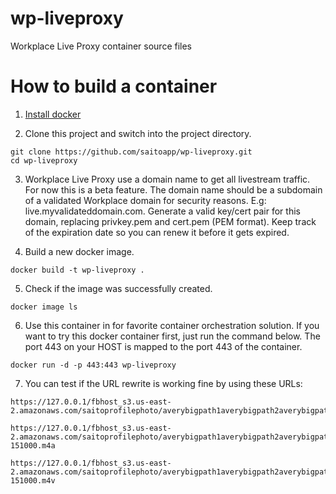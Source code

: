 # wp-liveproxy
Workplace Live Proxy container source files

# How to build a container

1. [Install docker](https://docs.docker.com/install/)

2. Clone this project and switch into the project directory. 
```
git clone https://github.com/saitoapp/wp-liveproxy.git
cd wp-liveproxy
```

3. Workplace Live Proxy use a domain name to get all livestream traffic. For now this is a beta feature. The domain name should be a subdomain of a validated Workplace domain for security reasons. E.g: live.myvalidateddomain.com. Generate a valid key/cert pair for this domain, replacing privkey.pem and cert.pem (PEM format). Keep track of the expiration date so you can renew it before it gets expired.

4. Build a new docker image.
```
docker build -t wp-liveproxy .
```

5. Check if the image was successfully created.
```
docker image ls
```

6. Use this container in for favorite container orchestration solution. If you want to try this docker container first, just run the command below. The port 443 on your HOST is mapped to the port 443 of the container.
```
docker run -d -p 443:443 wp-liveproxy
```

7. You can test if the URL rewrite is working fine by using these URLs:
```
https://127.0.0.1/fbhost_s3.us-east-2.amazonaws.com/saitoprofilephoto/averybigpath1averybigpath2averybigpath3averybigpath4averybigpath5averybigpath6averybigpath7averybigpath8averybigpath9averybigpath10/averybigpath1averybigpath2averybigpath3averybigpath4averybigpath5averybigpath6averybigpath7averybigpath8averybigpath9averybigpath10/153099672346055.mpd

https://127.0.0.1/fbhost_s3.us-east-2.amazonaws.com/saitoprofilephoto/averybigpath1averybigpath2averybigpath3averybigpath4averybigpath5averybigpath6averybigpath7averybigpath8averybigpath9averybigpath10/averybigpath1averybigpath2averybigpath3averybigpath4averybigpath5averybigpath6averybigpath7averybigpath8averybigpath9averybigpath10/153099672346055_0-151000.m4a

https://127.0.0.1/fbhost_s3.us-east-2.amazonaws.com/saitoprofilephoto/averybigpath1averybigpath2averybigpath3averybigpath4averybigpath5averybigpath6averybigpath7averybigpath8averybigpath9averybigpath10/averybigpath1averybigpath2averybigpath3averybigpath4averybigpath5averybigpath6averybigpath7averybigpath8averybigpath9averybigpath10/153099672346055_0-151000.m4v

```
